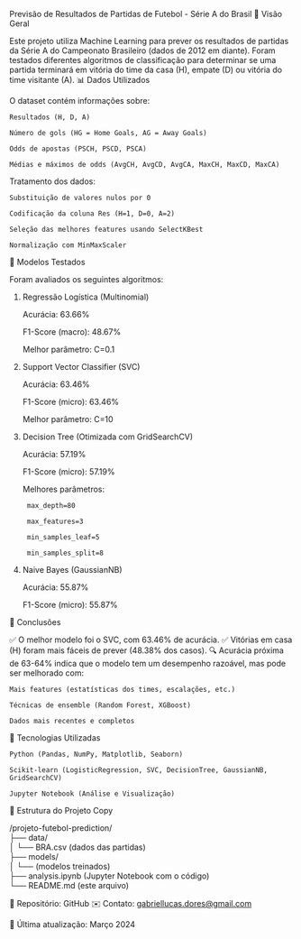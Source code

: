 Previsão de Resultados de Partidas de Futebol - Série A do Brasil
📌 Visão Geral

Este projeto utiliza Machine Learning para prever os resultados de partidas da Série A do Campeonato Brasileiro (dados de 2012 em diante). Foram testados diferentes algoritmos de classificação para determinar se uma partida terminará em vitória do time da casa (H), empate (D) ou vitória do time visitante (A).
📊 Dados Utilizados

O dataset contém informações sobre:

    Resultados (H, D, A)

    Número de gols (HG = Home Goals, AG = Away Goals)

    Odds de apostas (PSCH, PSCD, PSCA)

    Médias e máximos de odds (AvgCH, AvgCD, AvgCA, MaxCH, MaxCD, MaxCA)

Tratamento dos dados:

    Substituição de valores nulos por 0

    Codificação da coluna Res (H=1, D=0, A=2)

    Seleção das melhores features usando SelectKBest

    Normalização com MinMaxScaler

🤖 Modelos Testados

Foram avaliados os seguintes algoritmos:
1. Regressão Logística (Multinomial)

    Acurácia: 63.66%

    F1-Score (macro): 48.67%

    Melhor parâmetro: C=0.1

2. Support Vector Classifier (SVC)

    Acurácia: 63.46%

    F1-Score (micro): 63.46%

    Melhor parâmetro: C=10

3. Decision Tree (Otimizada com GridSearchCV)

    Acurácia: 57.19%

    F1-Score (micro): 57.19%

    Melhores parâmetros:

        max_depth=80

        max_features=3

        min_samples_leaf=5

        min_samples_split=8

4. Naive Bayes (GaussianNB)

    Acurácia: 55.87%

    F1-Score (micro): 55.87%

📌 Conclusões

✅ O melhor modelo foi o SVC, com 63.46% de acurácia.
✅ Vitórias em casa (H) foram mais fáceis de prever (48.38% dos casos).
🔍 Acurácia próxima de 63-64% indica que o modelo tem um desempenho razoável, mas pode ser melhorado com:

    Mais features (estatísticas dos times, escalações, etc.)

    Técnicas de ensemble (Random Forest, XGBoost)

    Dados mais recentes e completos

🔧 Tecnologias Utilizadas

    Python (Pandas, NumPy, Matplotlib, Seaborn)

    Scikit-learn (LogisticRegression, SVC, DecisionTree, GaussianNB, GridSearchCV)

    Jupyter Notebook (Análise e Visualização)

📂 Estrutura do Projeto
Copy

/projeto-futebol-prediction/  
├── data/  
│   └── BRA.csv (dados das partidas)  
├── models/  
│   └── (modelos treinados)  
├── analysis.ipynb (Jupyter Notebook com o código)  
└── README.md (este arquivo)  


🔗 Repositório: GitHub
✉️ Contato: gabriellucas.dores@gmail.com

📅 Última atualização: Março 2024

